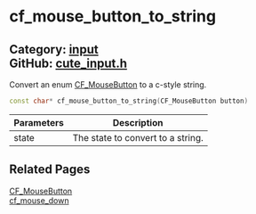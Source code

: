 [](../header.md ':include')

# cf_mouse_button_to_string

Category: [input](https://github.com/RandyGaul/cute_framework/blob/master/docs/api_reference?id=input)  
GitHub: [cute_input.h](https://github.com/RandyGaul/cute_framework/blob/master/include/cute_input.h)  
---

Convert an enum [CF_MouseButton](https://github.com/RandyGaul/cute_framework/blob/master/docs/input/cf_mousebutton.md) to a c-style string.

```cpp
const char* cf_mouse_button_to_string(CF_MouseButton button)
```

Parameters | Description
--- | ---
state | The state to convert to a string.

## Related Pages

[CF_MouseButton](https://github.com/RandyGaul/cute_framework/blob/master/docs/input/cf_mousebutton.md)  
[cf_mouse_down](https://github.com/RandyGaul/cute_framework/blob/master/docs/input/cf_mouse_down.md)  
